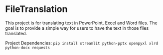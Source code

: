 # FileTranslation

This project is for translating text in PowerPoint, Excel and Word files. The goal is to provide a simple way for users to have the text in those files translated. 

Project Dependencies:
``` pip install streamlit python-pptx openpyxl xlrd python-docx requests ```
